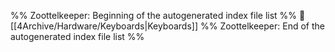 %% Zoottelkeeper: Beginning of the autogenerated index file list  %%
📄 [[4Archive/Hardware/Keyboards|Keyboards]]
%% Zoottelkeeper: End of the autogenerated index file list  %%

